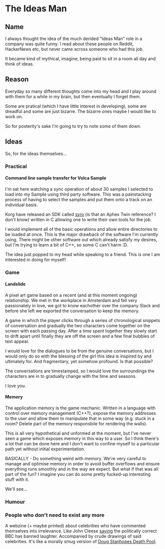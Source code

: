 # The Ideas Man

## Name
I always thought the idea of the much derided "Ideas Man" role in a company was quite funny. I read about these people on Reddit, HackerNews etc, but never came across someone who had this job. 

It became kind of mythical, imagine, being paid to sit in a room all day and think of ideas. 

## Reason 
Everyday so many different thoughts come into my head and I play around with them for a while in my brain, but then eventually I forget them. 

Some are pratical (which I have little interest in developing), some are dreadful and some are just bizarre. The bizarre ones maybe I would like to work on. 

So for posterity's sake I'm going to try to note some of them down.

## Ideas
So, for the ideas themselves...

### Practical
#### Command line sample transfer for Volca Sample
I'm sat here watching a sync operation of about 30 samples I selected to load into my Sample using third party software.
This was a painstacking process of having to select the samples and put them onto a track on an individual basis. 

Korg have released an SDK called [syro](https://github.com/korginc/volcasample) (is that an Aphex Twin reference? I don't know) written in C allowing one to write their own tools for the job.

I would implement all of the basic operations and allow entire directories to be loaded at once. This is the major drawback of the software I'm currently using. There might be other software out which already satisfy my desires, but I'm  trying to learn a bit of C++, so some C can't harm :D.

The idea just popped to my head while speaking to a friend. This is one I am interested in doing for myself!

### Game
#### Landslide
A pixel art game based on a recent (and at this moment ongoing) relationship. We met in the workplace in Amsterdam and fell very passionately in love, we got to know eachother over the company Slack and before she left we exported the conversation to keep the memory. 

A game in which the player clicks through a series of chronological snippets of conversation and gradually the two characters come together on the screen with each passing day. After a time spent together they slowly start to drift apart until finally they are off the screen and a few final bubbles of text appear.

I would love for the dialogues to be from the genuine conversations, but I would only do so with the blessing of the girl this idea is inspired by and ultimately for. And fragmentary, yet somehow profound. Is that possible? 

The conversations are timestamped, so I would love the surroundings the characters are in to gradually change with the time and seasons. 

I love you.


#### Memory
The application memory is the game mechanic. Written in a language with control over memory management (C++?), expose the memory addresses to the user and allow them to manipulate that in some way (e.g. stuck in a room? Delete part of the memory responsbile for rendering the walls). 

This is all very hypothetical and unformed at the moment, but I've never seen a game which exposes memory in this way to a user. So I think there's a lot that can be done here and I don't want to confine myself to a particular path yet without initial experimentation.

BASICALLY - Do something weird with memory. We're very careful to manage and optimise memory in order to avoid buffer overflows and ensure everything runs smoothly and in the way we expect. But what if that was all part of the fun? I imagine you can do some pretty fucked-up interesting stuff with it.

We'll see...

### Humour
### People who don't need to exist any more
A webzine (+ maybe printed) about celebrities who have commented themselves into irrelevance. Like John Cleese [saying](https://www.telegraph.co.uk/news/2018/07/31/bbc-dont-televise-monty-python-today-shows-bad-modern-comedy/) the politically correct BBC has banned laughter. Accompanied by crude drawings of said celebrities. It's like a morally smug version of [Doug Stanhopes Death Pool](https://www.dougstanhopescelebritydeathpool.com/).
